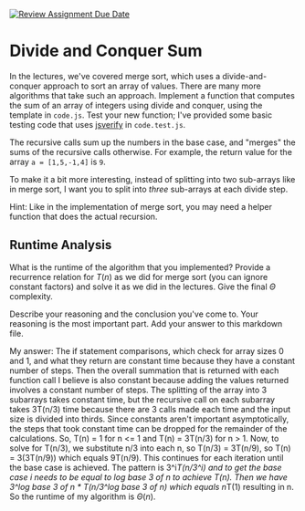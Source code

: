 [![Review Assignment Due Date](https://classroom.github.com/assets/deadline-readme-button-24ddc0f5d75046c5622901739e7c5dd533143b0c8e959d652212380cedb1ea36.svg)](https://classroom.github.com/a/E1vcEWuv)
# Divide and Conquer Sum

In the lectures, we've covered merge sort, which uses a divide-and-conquer
approach to sort an array of values. There are many more algorithms that take
such an approach. Implement a function that computes the sum of an array of
integers using divide and conquer, using the template in `code.js`. Test your
new function; I've provided some basic testing code that uses
[jsverify](https://jsverify.github.io/) in `code.test.js`.

The recursive calls sum up the numbers in the base case, and "merges" the sums
of the recursive calls otherwise. For example, the return value for the array `a
= [1,5,-1,4]` is `9`.

To make it a bit more interesting, instead of splitting into two sub-arrays like
in merge sort, I want you to split into *three* sub-arrays at each divide step.

Hint: Like in the implementation of merge sort, you may need a helper function
that does the actual recursion.

## Runtime Analysis

What is the runtime of the algorithm that you implemented? Provide a recurrence
relation for $T(n)$ as we did for merge sort (you can ignore constant factors)
and solve it as we did in the lectures. Give the final $\Theta$ complexity.

Describe your reasoning and the conclusion you've come to. Your reasoning is the
most important part. Add your answer to this markdown file.

My answer: The if statement comparisons, which check for array sizes 0 and 1, and what they return are constant time because they have a constant number of steps. Then the overall summation that is returned with each function call I believe is also constant because adding the values returned involves a constant number of steps. The splitting of the array into 3 subarrays takes constant time, but the recursive call on each subarray takes 3T(n/3) time because there are 3 calls made each time and the input size is divided into thirds. Since constants aren't important asymptotically, the steps that took constant time can be dropped for the remainder of the calculations. So, T(n) = 1 for n <= 1 and T(n) = 3T(n/3) for n > 1. Now, to solve for T(n/3), we substitute n/3 into each n, so T(n/3) = 3T(n/9), so T(n) = 3(3T(n/9)) which equals 9T(n/9). This continues for each iteration until the base case is achieved. The pattern is 3^i*T(n/3^i) and to get the base case i needs to be equal to log base 3 of n to achieve T(n). Then we have 3^log base 3 of n * T(n/3^log base 3 of n) which equals n*T(1) resulting in n. So the runtime of my algorithm is $\Theta(n)$.
